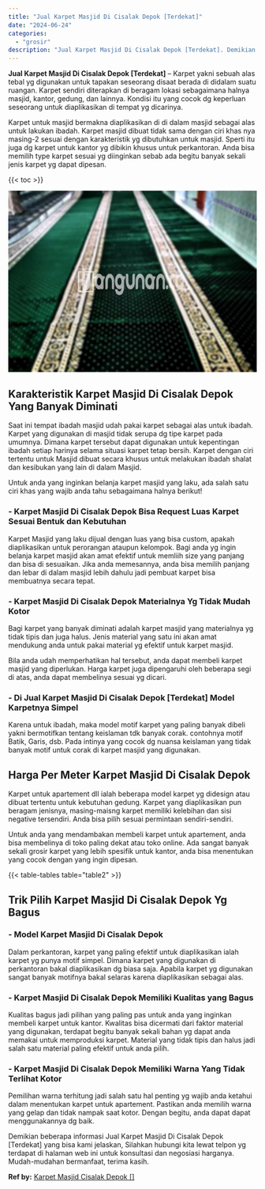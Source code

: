 ```yaml
---
title: "Jual Karpet Masjid Di Cisalak Depok [Terdekat]"
date: "2024-06-24"
categories: 
  - "grosir"
description: "Jual Karpet Masjid Di Cisalak Depok [Terdekat]. Demikian beberapa informasi Jual Karpet Masjid Di Cisalak Depok [Terdekat] yang bisa kami jelaskan, Silahka..."
---
```


**Jual Karpet Masjid Di Cisalak Depok \[Terdekat\]** – Karpet yakni sebuah alas tebal yg digunakan untuk tapakan seseorang disaat berada di didalam suatu ruangan. Karpet sendiri diterapkan di beragam lokasi sebagaimana halnya masjid, kantor, gedung, dan lainnya. Kondisi itu yang cocok dg keperluan seseorang untuk diaplikasikan di tempat yg dicarinya.

Karpet untuk masjid bermakna diaplikasikan di di dalam masjid sebagai alas untuk lakukan ibadah. Karpet masjid dibuat tidak sama dengan ciri khas nya masing-2 sesuai dengan karakteristik yg dibutuhkan untuk masjid. Sperti itu juga dg karpet untuk kantor yg dibikin khusus untuk perkantoran. Anda bisa memilih type karpet sesuai yg diinginkan sebab ada begitu banyak sekali jenis karpet yg dapat dipesan.

{{< toc >}}

![Jual Karpet Masjid Di Cisalak Depok [Terdekat]](/images/grosir-karpet-murah-54.png)

## Karakteristik Karpet Masjid Di Cisalak Depok Yang Banyak Diminati

Saat ini tempat ibadah masjid udah pakai karpet sebagai alas untuk ibadah. Karpet yang digunakan di masjid tidak serupa dg tipe karpet pada umumnya. Dimana karpet tersebut dapat digunakan untuk kepentingan ibadah setiap harinya selama situasi karpet tetap bersih. Karpet dengan ciri tertentu untuk Masjid dibuat secara khusus untuk melakukan ibadah shalat dan kesibukan yang lain di dalam Masjid.

Untuk anda yang inginkan belanja karpet masjid yang laku, ada salah satu ciri khas yang wajib anda tahu sebagaimana halnya berikut!

### \- Karpet Masjid Di Cisalak Depok Bisa Request Luas Karpet Sesuai Bentuk dan Kebutuhan

Karpet Masjid yang laku dijual dengan luas yang bisa custom, apakah diaplikasikan untuk perorangan ataupun kelompok. Bagi anda yg ingin belanja karpet masjid akan amat efektif untuk memliih size yang panjang dan bisa di sesuaikan. Jika anda memesannya, anda bisa memilih panjang dan lebar di dalam masjid lebih dahulu jadi pembuat karpet bisa membuatnya secara tepat.

### \- Karpet Masjid Di Cisalak Depok Materialnya Yg Tidak Mudah Kotor

Bagi karpet yang banyak diminati adalah karpet masjid yang materialnya yg tidak tipis dan juga halus. Jenis material yang satu ini akan amat mendukung anda untuk pakai material yg efektif untuk karpet masjid.

Bila anda udah memperhatikan hal tersebut, anda dapat membeli karpet masjid yang diperlukan. Harga karpet juga dipengaruhi oleh beberapa segi di atas, anda dapat membelinya sesuai yg dicari.

### \- Di Jual Karpet Masjid Di Cisalak Depok \[Terdekat\] Model Karpetnya Simpel

Karena untuk ibadah, maka model motif karpet yang paling banyak dibeli yakni bermotifkan tentang keislaman tdk banyak corak. contohnya motif Batik, Garis, dsb. Pada intinya yang cocok dg nuansa keislaman yang tidak banyak motif untuk corak di karpet masjid yang digunakan.

## Harga Per Meter Karpet Masjid Di Cisalak Depok

Karpet untuk apartement dll ialah beberapa model karpet yg didesign atau dibuat tertentu untuk kebutuhan gedung. Karpet yang diaplikasikan pun beragam jenisnya, masing-maisng karpet memiliki kelebihan dan sisi negative tersendiri. Anda bisa pilih sesuai permintaan sendiri-sendiri.

Untuk anda yang mendambakan membeli karpet untuk apartement, anda bisa membelinya di toko paling dekat atau toko online. Ada sangat banyak sekali grosir karpet yang lebih spesifik untuk kantor, anda bisa menentukan yang cocok dengan yang ingin dipesan.

{{< table-tables table="table2" >}}

## Trik Pilih Karpet Masjid Di Cisalak Depok Yg Bagus

### \- Model Karpet Masjid Di Cisalak Depok

Dalam perkantoran, karpet yang paling efektif untuk diaplikasikan ialah karpet yg punya motif simpel. Dimana karpet yang digunakan di perkantoran bakal diaplikasikan dg biasa saja. Apabila karpet yg digunakan sangat banyak motifnya bakal selaras karena diaplikasikan sebagai alas.

### \- Karpet Masjid Di Cisalak Depok Memiliki Kualitas yang Bagus

Kualitas bagus jadi pilihan yang paling pas untuk anda yang inginkan membeli karpet untuk kantor. Kwalitas bisa dicermati dari faktor material yang digunakan, terdapat begitu banyak sekali bahan yg dapat anda memakai untuk memproduksi karpet. Material yang tidak tipis dan halus jadi salah satu material paling efektif untuk anda pilih.

### \- Karpet Masjid Di Cisalak Depok Memiliki Warna Yang Tidak Terlihat Kotor

Pemilihan warna terhitung jadi salah satu hal penting yg wajib anda ketahui dalam menentukan karpet untuk apartement. Pastikan anda memilih warna yang gelap dan tidak nampak saat kotor. Dengan begitu, anda dapat dapat menggunakannya dg baik.

Demikian beberapa informasi Jual Karpet Masjid Di Cisalak Depok \[Terdekat\] yang bisa kami jelaskan, Silahkan hubungi kita lewat telpon yg terdapat di halaman web ini untuk konsultasi dan negosiasi harganya. Mudah-mudahan bermanfaat, terima kasih.

**Ref by:**  [Karpet Masjid Cisalak Depok []](https://id.wikipedia.org/wiki/Karpet)
